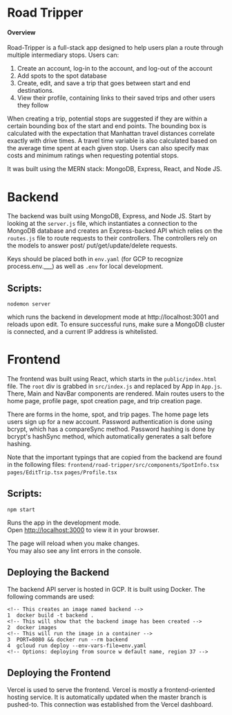 # Road Tripper

#### Overview

Road-Tripper is a full-stack app designed to help users plan a route through
multiple intermediary stops. Users can:

1. Create an account, log-in to the account, and log-out of the account
2. Add spots to the spot database
3. Create, edit, and save a trip that goes between start and end destinations.
4. View their profile, containing links to their saved trips and other users they
   follow

When creating a trip, potential stops are suggested if they are within a certain
bounding box of the start and end points. The bounding box is calculated with the
expectation that Manhattan travel distances correlate exactly with drive times. A
travel time variable is also calculated based on the average time spent at each
given stop. Users can also specify max costs and minimum ratings when requesting
potential stops.

It was built using the MERN stack: MongoDB, Express, React, and Node JS.

# Backend

The backend was built using MongoDB, Express, and Node JS. Start by looking at
the `server.js` file, which instantiates a connection to the MongoDB database and
creates an Express-backed API which relies on the `routes.js` file to route
requests to their controllers. The controllers rely on the models to answer post/
put/get/update/delete requests.

Keys should be placed both in `env.yaml` (for GCP to recognize process.env.\_\_\_)
as well as `.env` for local development.

## Scripts:

`nodemon server`

which runs the backend in development mode at http://localhost:3001 and
reloads upon edit.
To ensure successful runs, make sure a MongoDB cluster is connected, and a
current IP address is whitelisted.

# Frontend

The frontend was built using React, which starts in the `public/index.html` file.
The `root` div is grabbed in `src/index.js` and replaced by App in `App.js`.
There, Main and NavBar components are rendered. Main routes users to the home
page, profile page, spot creation page, and trip creation page.

There are forms in the home, spot, and trip pages.
The home page lets users sign up for a new account. Password authentication is
done using bcrypt, which has a compareSync method. Password hashing is done by
bcrypt's hashSync method, which automatically generates a salt before hashing.

Note that the important typings that are copied from the backend are found in the following files:
`frontend/road-tripper/src/components/SpotInfo.tsx`
`pages/EditTrip.tsx`
`pages/Profile.tsx`

## Scripts:

`npm start`

Runs the app in the development mode.\
Open [http://localhost:3000](http://localhost:3000) to view it in your browser.

The page will reload when you make changes.\
You may also see any lint errors in the console.

## Deploying the Backend

The backend API server is hosted in GCP. It is built using Docker. The following commands are used:

```
<!-- This creates an image named backend -->
1  docker build -t backend .
<!-- This will show that the backend image has been created -->
2  docker images
<!-- This will run the image in a container -->
3  PORT=8080 && docker run --rm backend
4  gcloud run deploy --env-vars-file=env.yaml
<!-- Options: deploying from source w default name, region 37 -->
```

## Deploying the Frontend

Vercel is used to serve the frontend. Vercel is mostly a frontend-oriented hosting service. It is automatically updated when the master branch is pushed-to. This connection was established from the Vercel dashboard.
